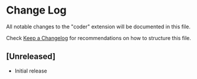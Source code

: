 # Change Log

All notable changes to the "coder" extension will be documented in this file.

Check [Keep a Changelog](http://keepachangelog.com/) for recommendations on how to structure this file.

## [Unreleased]

- Initial release